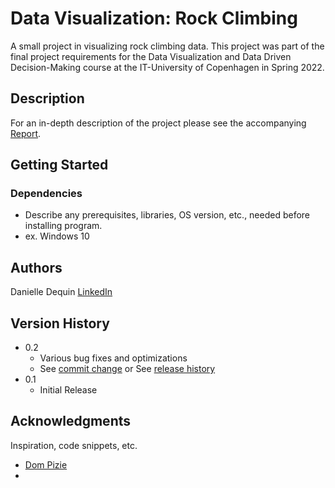 # Data Visualization: Rock Climbing

A small project in visualizing rock climbing data. This project was part of the final project requirements for the Data Visualization and Data Driven Decision-Making course at the IT-University of Copenhagen in Spring 2022.

## Description

For an in-depth description of the project please see the accompanying [Report](https://github.com/dmdequin/DataVisualization_RockClimbing/blob/main/SubmittedFiles/Report.pdf).

## Getting Started

### Dependencies

* Describe any prerequisites, libraries, OS version, etc., needed before installing program.
* ex. Windows 10

## Authors

Danielle Dequin
[LinkedIn](https://www.linkedin.com/in/danielle-dequin/)

## Version History

* 0.2
    * Various bug fixes and optimizations
    * See [commit change]() or See [release history]()
* 0.1
    * Initial Release

## Acknowledgments

Inspiration, code snippets, etc.
* [Dom Pizie](https://gist.github.com/DomPizzie/7a5ff55ffa9081f2de27c315f5018afc)
*

